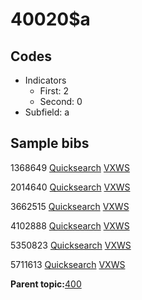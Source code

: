 # 40020$a

## Codes

-   Indicators
    -   First: 2
    -   Second: 0
-   Subfield: a

## Sample bibs

1368649 [Quicksearch](https://search.library.yale.edu/catalog/1368649) [VXWS](http://prodorbis.library.yale.edu:7014/vxws/GetHoldingsService?bibId=1368649)

2014640 [Quicksearch](https://search.library.yale.edu/catalog/2014640) [VXWS](http://prodorbis.library.yale.edu:7014/vxws/GetHoldingsService?bibId=2014640)

3662515 [Quicksearch](https://search.library.yale.edu/catalog/3662515) [VXWS](http://prodorbis.library.yale.edu:7014/vxws/GetHoldingsService?bibId=3662515)

4102888 [Quicksearch](https://search.library.yale.edu/catalog/4102888) [VXWS](http://prodorbis.library.yale.edu:7014/vxws/GetHoldingsService?bibId=4102888)

5350823 [Quicksearch](https://search.library.yale.edu/catalog/5350823) [VXWS](http://prodorbis.library.yale.edu:7014/vxws/GetHoldingsService?bibId=5350823)

5711613 [Quicksearch](https://search.library.yale.edu/catalog/5711613) [VXWS](http://prodorbis.library.yale.edu:7014/vxws/GetHoldingsService?bibId=5711613)

**Parent topic:**[400](../../tags/400/400.md)

